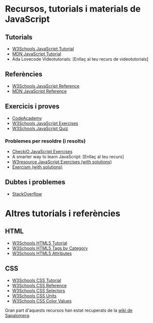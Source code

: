 # Recursos, tutorials i materials de JavaScript

## Tutorials

- [W3Schools JavaScript Tutorial](https://www.w3schools.com/js/)
- [MDN JavaScript Tutorial](https://developer.mozilla.org/en-US/docs/Web/JavaScript/Guide)
- Ada Lovecode Videotutorials: [Enllaç al teu recurs de videotutorials]


## Referències

- [W3Schools JavaScript Reference](https://www.w3schools.com/jsref/)
- [MDN JavaScript Reference](https://developer.mozilla.org/en-US/docs/Web/JavaScript/Reference)

## Exercicis i proves

- [CodeAcademy](https://www.codecademy.com/learn)
- [W3Schools JavaScript Exercises](https://www.w3schools.com/js/js_exercises.asp)
- [W3Schools JavaScript Quiz](https://www.w3schools.com/js/js_quiz.asp)

### Problemes per resoldre (i resolts)

- [CheckiO JavaScript Exercises](https://checkio.org/)
- A smarter way to learn JavaScript: [Enllaç al teu recurs]
- [W3resource JavaScript Exercises (with solutions)](https://www.w3resource.com/javascript-exercises/)
- [Exercism (with solutions)](https://exercism.io/tracks/javascript/exercises)

## Dubtes i problemes

- [StackOverflow](https://stackoverflow.com/questions/tagged/javascript)

# Altres tutorials i referències

## HTML

- [W3Schools HTML5 Tutorial](https://www.w3schools.com/html/)
- [W3Schools HTML5 Tags by Category](https://www.w3schools.com/tags/)
- [W3Schools HTML5 Attributes](https://www.w3schools.com/html/html_attributes.asp)

## CSS

- [W3Schools CSS Tutorial](https://www.w3schools.com/css/)
- [W3Schools CSS Reference](https://www.w3schools.com/cssref/)
- [W3Schools CSS Selectors](https://www.w3schools.com/css/css_selectors.asp)
- [W3Schools CSS Units](https://www.w3schools.com/css/css_units.asp)
- [W3Schools CSS Color Values](https://www.w3schools.com/css/css_colors.asp)


Gran part d'aquests recursos han estat recuperats de la [wiki de Sapalomera](https://www.sapalomera.cat/moodlecf/apunts/daw/dwec/index.html?cap=3&ref=1116).
